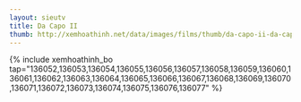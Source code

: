 ```yaml
---
layout: sieutv
title: Da Capo II
thumb: http://xemhoathinh.net/data/images/films/thumb/da-capo-ii-da-capo-ii-2007.jpg
---
```

{% include xemhoathinh_bo tap="136052,136053,136054,136055,136056,136057,136058,136059,136060,136061,136062,136063,136064,136065,136066,136067,136068,136069,136070,136071,136072,136073,136074,136075,136076,136077" %} 
